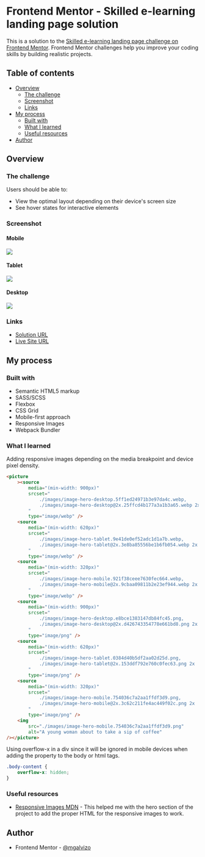 # Frontend Mentor - Skilled e-learning landing page solution

This is a solution to the [Skilled e-learning landing page challenge on Frontend Mentor](https://www.frontendmentor.io/challenges/skilled-elearning-landing-page-S1ObDrZ8q). Frontend Mentor challenges help you improve your coding skills by building realistic projects.

## Table of contents

-   [Overview](#overview)
    -   [The challenge](#the-challenge)
    -   [Screenshot](#screenshot)
    -   [Links](#links)
-   [My process](#my-process)
    -   [Built with](#built-with)
    -   [What I learned](#what-i-learned)
    -   [Useful resources](#useful-resources)
-   [Author](#author)

## Overview

### The challenge

Users should be able to:

-   View the optimal layout depending on their device's screen size
-   See hover states for interactive elements

### Screenshot

#### Mobile

![](./screenshots/mobile.png)

#### Tablet

![](./screenshots/tablet.png)

#### Desktop

![](./screenshots/desktop.png)

### Links

-   [Solution URL](https://www.frontendmentor.io/solutions/responsive-landing-page-using-sass-flexbox-grid-and-webpack-bundler-LpR3eI6iIp)
-   [Live Site URL](https://mgalvizo.github.io/skilled-e-learning/)

## My process

### Built with

-   Semantic HTML5 markup
-   SASS/SCSS
-   Flexbox
-   CSS Grid
-   Mobile-first approach
-   Responsive Images
-   Webpack Bundler

### What I learned

Adding responsive images depending on the media breakpoint and device pixel density.

```html
<picture
    ><source
        media="(min-width: 900px)"
        srcset="
            ./images/image-hero-desktop.5ff1ed24971b3e97da4c.webp,
            ./images/image-hero-desktop@2x.25ffcd4b177a3a1b3a65.webp 2x
        "
        type="image/webp" />
    <source
        media="(min-width: 620px)"
        srcset="
            ./images/image-hero-tablet.9e41de0ef52adc1d1a7b.webp,
            ./images/image-hero-tablet@2x.3e8ba85556be1b6fb054.webp 2x
        "
        type="image/webp" />
    <source
        media="(min-width: 320px)"
        srcset="
            ./images/image-hero-mobile.921f38ceee7630fec664.webp,
            ./images/image-hero-mobile@2x.9cbaa09811b2e23ef944.webp 2x
        "
        type="image/webp" />
    <source
        media="(min-width: 900px)"
        srcset="
            ./images/image-hero-desktop.e8bce1383147db84fc45.png,
            ./images/image-hero-desktop@2x.d426743354778e661bd8.png 2x
        "
        type="image/png" />
    <source
        media="(min-width: 620px)"
        srcset="
            ./images/image-hero-tablet.0384d40b5df2aa02d25d.png,
            ./images/image-hero-tablet@2x.153ddf792e760c0fec63.png 2x
        "
        type="image/png" />
    <source
        media="(min-width: 320px)"
        srcset="
            ./images/image-hero-mobile.754036c7a2aa1ffdf3d9.png,
            ./images/image-hero-mobile@2x.3c62c211fe4ac449f02c.png 2x
        "
        type="image/png" />
    <img
        src="./images/image-hero-mobile.754036c7a2aa1ffdf3d9.png"
        alt="A young woman about to take a sip of coffee"
/></picture>
```

Using overflow-x in a div since it will be ignored in mobile devices when adding the property to the body or html tags.

```css
.body-content {
    overflow-x: hidden;
}
```

### Useful resources

-   [Responsive Images MDN](https://developer.mozilla.org/en-US/docs/Learn/HTML/Multimedia_and_embedding/Responsive_images) - This helped me with the hero section of the project to add the proper HTML for the responsive images to work.

## Author

-   Frontend Mentor - [@mgalvizo](https://www.frontendmentor.io/profile/mgalvizo)
